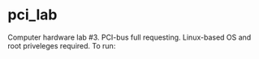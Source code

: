 # pci_lab
Computer hardware lab #3. 
PCI-bus full requesting. Linux-based OS and root priveleges required.
To run: 
